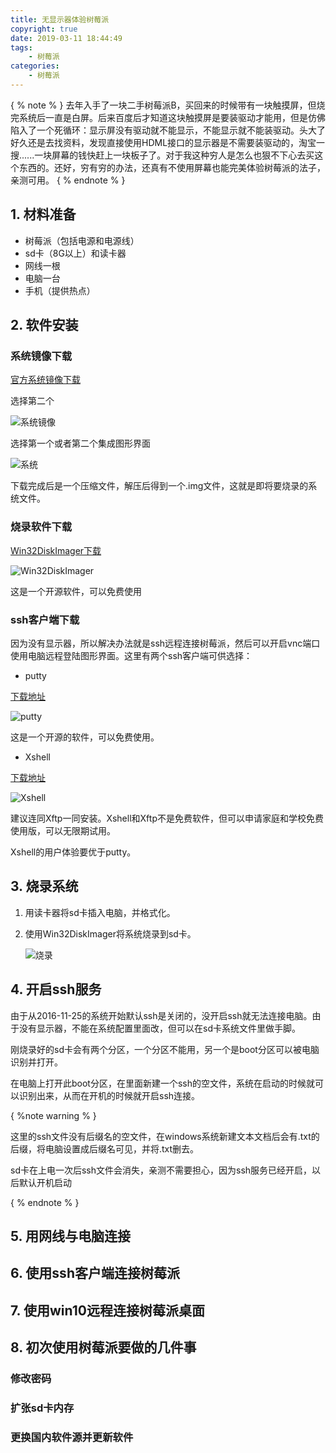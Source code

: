 ```yaml
---
title: 无显示器体验树莓派
copyright: true
date: 2019-03-11 18:44:49
tags:
    - 树莓派
categories:
    - 树莓派
---
```


{ % note % }
去年入手了一块二手树莓派B，买回来的时候带有一块触摸屏，但烧完系统后一直是白屏。后来百度后才知道这块触摸屏是要装驱动才能用，但是仿佛陷入了一个死循环：显示屏没有驱动就不能显示，不能显示就不能装驱动。头大了好久还是去找资料，发现直接使用HDML接口的显示器是不需要装驱动的，淘宝一搜......一块屏幕的钱快赶上一块板子了。对于我这种穷人是怎么也狠不下心去买这个东西的。还好，穷有穷的办法，还真有不使用屏幕也能完美体验树莓派的法子，亲测可用。
{ % endnote % }

<!--more-->

## 1. 材料准备

- 树莓派（包括电源和电源线）
- sd卡（8G以上）和读卡器
- 网线一根
- 电脑一台
- 手机（提供热点）

## 2. 软件安装

### 系统镜像下载

[官方系统镜像下载](https://www.raspberrypi.org/downloads/)

选择第二个

![系统镜像](https://i.loli.net/2019/03/11/5c86425a02190.png)

选择第一个或者第二个集成图形界面

![系统](https://i.loli.net/2019/03/11/5c8642e5e85d3.png)

下载完成后是一个压缩文件，解压后得到一个.img文件，这就是即将要烧录的系统文件。

### 烧录软件下载

[Win32DiskImager下载](https://sourceforge.net/projects/win32diskimager/)

![Win32DiskImager](https://i.loli.net/2019/03/11/5c8643f219a63.png)

这是一个开源软件，可以免费使用

### ssh客户端下载

因为没有显示器，所以解决办法就是ssh远程连接树莓派，然后可以开启vnc端口使用电脑远程登陆图形界面。这里有两个ssh客户端可供选择：

- putty
  
[下载地址](https://www.chiark.greenend.org.uk/~sgtatham/putty/latest.html)

![putty](https://i.loli.net/2019/03/11/5c8645430df79.png)

这是一个开源的软件，可以免费使用。

- Xshell
  
[下载地址](https://www.netsarang.com/zh/all-downloads/)

![Xshell](https://i.loli.net/2019/03/11/5c8651383a67e.png)

建议连同Xftp一同安装。Xshell和Xftp不是免费软件，但可以申请家庭和学校免费使用版，可以无限期试用。

Xshell的用户体验要优于putty。

## 3. 烧录系统

1. 用读卡器将sd卡插入电脑，并格式化。

2. 使用Win32DiskImager将系统烧录到sd卡。

    ![烧录](https://i.loli.net/2019/03/11/5c8653a495f5e.png)

## 4. 开启ssh服务

由于从2016-11-25的系统开始默认ssh是关闭的，没开启ssh就无法连接电脑。由于没有显示器，不能在系统配置里面改，但可以在sd卡系统文件里做手脚。

刚烧录好的sd卡会有两个分区，一个分区不能用，另一个是boot分区可以被电脑识别并打开。

在电脑上打开此boot分区，在里面新建一个ssh的空文件，系统在启动的时候就可以识别出来，从而在开机的时候就开启ssh连接。

{ %note warning % }

这里的ssh文件没有后缀名的空文件，在windows系统新建文本文档后会有.txt的后缀，将电脑设置成后缀名可见，并将.txt删去。

sd卡在上电一次后ssh文件会消失，亲测不需要担心，因为ssh服务已经开启，以后默认开机启动

{ % endnote % }

## 5. 用网线与电脑连接

## 6. 使用ssh客户端连接树莓派

## 7. 使用win10远程连接树莓派桌面

## 8. 初次使用树莓派要做的几件事

### 修改密码

### 扩张sd卡内存

### 更换国内软件源并更新软件